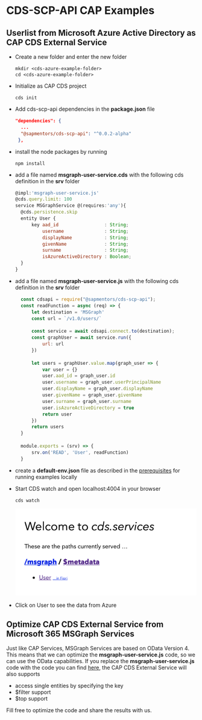 # CDS-SCP-API CAP Examples

## Userlist from Microsoft Azure Active Directory as CAP CDS External Service

- Create a new folder and enter the new folder
  ```unix
  mkdir <cds-azure-example-folder>
  cd <cds-azure-example-folder>
  ```

- Initialize as CAP CDS project
  ```unix
  cds init
  ```

- Add cds-scp-api dependencies in the **package.json** file 
  ```json
  "dependencies": {
    ...
    "@sapmentors/cds-scp-api": "^0.0.2-alpha"
   },
   ```

- install the node packages by running 
  ```unix
  npm install
  ```

- add a file named **msgraph-user-service.cds** with the following cds definition in the **srv** folder 
  ```javascript
  @impl:'msgraph-user-service.js'
  @cds.query.limit: 100
  service MSGraphService @(requires:'any'){ 
    @cds.persistence.skip
    entity User {
        key aad_id                 : String;
            username               : String;
            displayName            : String;
            givenName              : String;
            surname                : String;
            isAzureActiveDirectory : Boolean;
    } 
  }
  ```

- add a file named **msgraph-user-service.js** with the following cds definition in the **srv** folder 
  ```javascript
    const cdsapi = require("@sapmentors/cds-scp-api");
    const readFunction = async (req) => {
        let destination = 'MSGraph'
        const url = `/v1.0/users/`

        const service = await cdsapi.connect.to(destination);
        const graphUser = await service.run({
            url: url
        })
        
        let users = graphUser.value.map(graph_user => {
            var user = {}
            user.aad_id = graph_user.id
            user.username = graph_user.userPrincipalName
            user.displayName = graph_user.displayName
            user.givenName = graph_user.givenName
            user.surname = graph_user.surname
            user.isAzureActiveDirectory = true
            return user
        })
        return users
    }

    module.exports = (srv) => {
        srv.on('READ', 'User', readFunction)
    }
  ```

- create a **default-env.json** file as described in the [prerequisites](../readme.md) for running examples locally

- Start CDS watch and open localhost:4004 in your browser
  ```unix
  cds watch
  ```
  ![App registration page](../../docs/pictures/AzureCapCdsService.png)
- Click on User to see the data from Azure


## Optimize CAP CDS External Service from Microsoft 365 MSGraph Services

Just like CAP Services, MSGraph Services are based on OData Version 4. This means that we can optimize the **msgraph-user-service.js** code, so we can use the OData capabilities. If you replace the **msgraph-user-service.js** code with the code you can find [here](./msgraph-user-service.js), the CAP CDS External Service will also supports 
- access single entities by specifying the key
- $filter support
- $top support

Fill free to optimize the code and share the results with us.